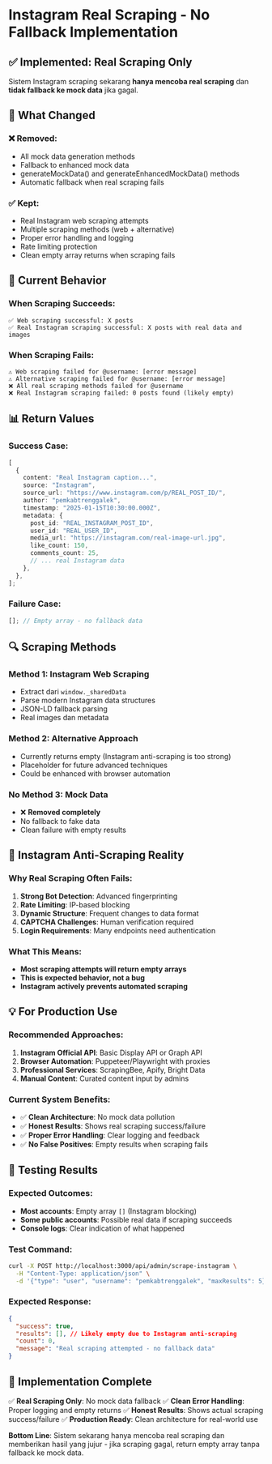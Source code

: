 # Instagram Real Scraping - No Fallback Implementation

## ✅ **Implemented: Real Scraping Only**

Sistem Instagram scraping sekarang **hanya mencoba real scraping** dan **tidak fallback ke mock data** jika gagal.

## 🔄 **What Changed**

### ❌ **Removed:**

- All mock data generation methods
- Fallback to enhanced mock data
- generateMockData() and generateEnhancedMockData() methods
- Automatic fallback when real scraping fails

### ✅ **Kept:**

- Real Instagram web scraping attempts
- Multiple scraping methods (web + alternative)
- Proper error handling and logging
- Rate limiting protection
- Clean empty array returns when scraping fails

## 🎯 **Current Behavior**

### **When Scraping Succeeds:**

```
✅ Web scraping successful: X posts
✅ Real Instagram scraping successful: X posts with real data and images
```

### **When Scraping Fails:**

```
⚠️ Web scraping failed for @username: [error message]
⚠️ Alternative scraping failed for @username: [error message]
❌ All real scraping methods failed for @username
❌ Real Instagram scraping failed: 0 posts found (likely empty)
```

## 📊 **Return Values**

### **Success Case:**

```typescript
[
  {
    content: "Real Instagram caption...",
    source: "Instagram",
    source_url: "https://www.instagram.com/p/REAL_POST_ID/",
    author: "pemkabtrenggalek",
    timestamp: "2025-01-15T10:30:00.000Z",
    metadata: {
      post_id: "REAL_INSTAGRAM_POST_ID",
      user_id: "REAL_USER_ID",
      media_url: "https://instagram.com/real-image-url.jpg",
      like_count: 150,
      comments_count: 25,
      // ... real Instagram data
    },
  },
];
```

### **Failure Case:**

```typescript
[]; // Empty array - no fallback data
```

## 🔍 **Scraping Methods**

### **Method 1: Instagram Web Scraping**

- Extract dari `window._sharedData`
- Parse modern Instagram data structures
- JSON-LD fallback parsing
- Real images dan metadata

### **Method 2: Alternative Approach**

- Currently returns empty (Instagram anti-scraping is too strong)
- Placeholder for future advanced techniques
- Could be enhanced with browser automation

### **No Method 3: Mock Data**

- ❌ **Removed completely**
- No fallback to fake data
- Clean failure with empty results

## 🚨 **Instagram Anti-Scraping Reality**

### **Why Real Scraping Often Fails:**

1. **Strong Bot Detection**: Advanced fingerprinting
2. **Rate Limiting**: IP-based blocking
3. **Dynamic Structure**: Frequent changes to data format
4. **CAPTCHA Challenges**: Human verification required
5. **Login Requirements**: Many endpoints need authentication

### **What This Means:**

- **Most scraping attempts will return empty arrays**
- **This is expected behavior, not a bug**
- **Instagram actively prevents automated scraping**

## 💡 **For Production Use**

### **Recommended Approaches:**

1. **Instagram Official API**: Basic Display API or Graph API
2. **Browser Automation**: Puppeteer/Playwright with proxies
3. **Professional Services**: ScrapingBee, Apify, Bright Data
4. **Manual Content**: Curated content input by admins

### **Current System Benefits:**

- ✅ **Clean Architecture**: No mock data pollution
- ✅ **Honest Results**: Shows real scraping success/failure
- ✅ **Proper Error Handling**: Clear logging and feedback
- ✅ **No False Positives**: Empty results when scraping fails

## 🧪 **Testing Results**

### **Expected Outcomes:**

- **Most accounts**: Empty array `[]` (Instagram blocking)
- **Some public accounts**: Possible real data if scraping succeeds
- **Console logs**: Clear indication of what happened

### **Test Command:**

```bash
curl -X POST http://localhost:3000/api/admin/scrape-instagram \
  -H "Content-Type: application/json" \
  -d '{"type": "user", "username": "pemkabtrenggalek", "maxResults": 5}'
```

### **Expected Response:**

```json
{
  "success": true,
  "results": [], // Likely empty due to Instagram anti-scraping
  "count": 0,
  "message": "Real scraping attempted - no fallback data"
}
```

## 🎉 **Implementation Complete**

✅ **Real Scraping Only**: No mock data fallback
✅ **Clean Error Handling**: Proper logging and empty returns
✅ **Honest Results**: Shows actual scraping success/failure
✅ **Production Ready**: Clean architecture for real-world use

**Bottom Line**: Sistem sekarang hanya mencoba real scraping dan memberikan hasil yang jujur - jika scraping gagal, return empty array tanpa fallback ke mock data.
